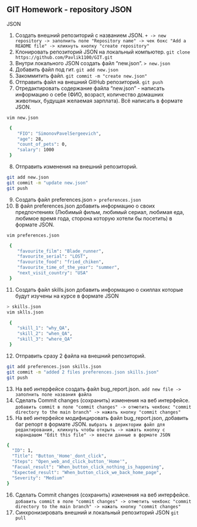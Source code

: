 ## GIT Homework - repository JSON 
JSON
 1. Создать внешний репозиторий c названием JSON. `+ -> new repository -> заполнить поле "Repository name" -> чек бокс "Add a README file" -> кликнуть кнопку "create repository"`
 2. Клонировать репозиторий JSON на локальный компьютер. `git clone https://github.com/Pavlik1100/GIT.git`
 3. Внутри локального JSON создать файл “new.json”. `> new.json`
 4. Добавить файл под гит. `git add new.json`
 5. Закоммитить файл. `git commit -m "create new.json"`
 6. Отправить файл на внешний GitHub репозиторий. `git push`
 7. Отредактировать содержание файла “new.json” - написать информацию о себе (ФИО, возраст, количество домашних животных, будущая желаемая зарплата). Всё написать в формате JSON.  
  
`vim new.json` 
```sh   
 {  
    "FIO": "SimonovPavelSergeevich",  
    "age": 28,  
    "count_of_pets": 0,  
    "salary": 1000  
 }  
```
 8. Отправить изменения на внешний репозиторий.  
```sh  
git add new.json  
git commit -m "update new.json"  
git push  
```
 9. Создать файл preferences.json `> preferences.json`  
 10. В файл preferences.json добавить информацию о своих предпочтениях (Любимый фильм, любимый сериал, любимая еда, любимое время года, сторона которую хотели бы посетить) в формате JSON. 
  
`vim preferences.json` 
```sh  
 {  
    "favourite_film": "Blade_runner",  
    "favourite_serial": "LOST",  
    "favourite_food": "fried_chiken",  
    "favourite_time_of_the_year": "summer",
    "next_visit_country": "USA"  
 }  
```
 11. Создать файл skills.json добавить информацию о скиллах которые будут изучены на курсе в формате JSON 
```sh
> skills.json  
vim sklls.json  
```  
```sh
 {  
    "skill_1": "why_QA",  
    "skill_2": "when_QA",  
    "skill_3": "where_QA"  
 }  
```

 12. Отправить сразу 2 файла на внешний репозиторий. 
```sh  
git add preferences.json skills.json  
git commit -m "added 2 files preferences.json skills.json"  
git push  
```  
 13. На веб интерфейсе создать файл bug_report.json. `add new file -> заполнить поле названия файла`   
 14. Сделать Commit changes (сохранить) изменения на веб интерфейсе. `добавить commit в поле "commit changes" -> отметить чекбокс "commit directory to the main branch" -> нажать кнопку "commit changes"`
 15. На веб интерфейсе модифицировать файл bug_report.json, добавить баг репорт в формате JSON. `выбрать в дериктории файл для редактирования, кликнуть чтобы открыть -> нажать кнопку с карандашом "Edit this file" -> ввести данные в формате JSON`  
```sh
{  
  "ID": 1,  
  "Title": "Button_'Home'_dont_click",  
  "Steps": "Open_web_and_click_button_'Home'",  
  "Facual_result": "When_button_click_nothing_is_happening",  
  "Expected_result": "When_button_click_we_back_home_page",  
  "Severity": "Medium"  
}  
```       
 16. Сделать Commit changes (сохранить) изменения на веб интерфейсе. `добавить commit в поле "commit changes" -> отметить чекбокс "commit directory to the main branch" -> нажать кнопку "commit changes"`
 17. Синхронизировать внешний и локальный репозиторий JSON `git pull`
